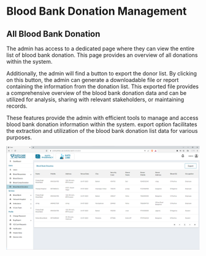 # Blood Bank Donation Management

## All Blood Bank Donation

The admin has access to a dedicated page where they can view the entire list of blood bank donation. This page provides an overview of all donations within the system.

Additionally, the admin will find a button to export the donor list. By clicking on this button, the admin can generate a downloadable file or report containing the information from the donation list. This exported file provides a comprehensive overview of the blood bank donation data and can be utilized for analysis, sharing with relevant stakeholders, or maintaining records.

These features provide the admin with efficient tools to manage and access blood bank donation information within the system. export option facilitates the extraction and utilization of the blood bank donation list data for various purposes.

![Logo](./images/admin/users/bb-donation.png)
